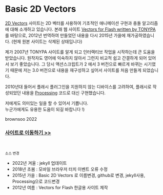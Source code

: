# Basic 2D Vectors

[2D Vectors](https://brownsoo.github.io/2DVectors/) 사이트는 2D 벡터를 사용하여 기초적인 애니메이션 구현과 충돌 알고리즘에 대해 소개하고 있습니다.
본래 웹 사이트 [Vectors for Flash written by TONYPA](http://www.tonypa.pri.ee/vectors) 를 바탕으로, 2012년 번역하여 만들었던 내용을 다시 2015년 가을에 재가공하였습니다. (현재 원본 사이트는 삭제된 상태입니다)

제가 2007년 TONYPA 사이트를 알게 되고 인터랙티브 작업을 시작하는데 큰 도움을 받았습니다. 원작자도 영어에 익숙하지 않아서 그런지 비교적 쉽고 간결하게 되어 있어서 보기 좋았습니다. 그 당시 액션스크립트가 2 에서 3 버전으로 빠르게 바뀌는 시기였기 때문에 저는 3.0 버전으로 내용을 재구성하고 싶어서 사이트를 처음 만들게 되었습니다.

2010년대 들어서 플래시 플러그인을 지원하지 않는 디바이스를 고려하여, 플래시로 작성되었던 내용을 [Processing](https://processing.org) 코드로 대신 구현했습니다.

저에게도 의미있는 일을 할 수 있어서 기쁩니다.<br>
누군가에게도 유용한 도움이 되길 바랍니다 !)

brownsoo 2022
<br>


### [사이트로 이동하기 >>](https://brownsoo.github.io/2DVectors/)


<br>

<small>소스 변경</small>

- 2022년 겨울 : jekyll 업데이트 
- 2018년 초봄 : 모바일 브라우저 터치 이벤트 오류 수정
- 2015년 가을 : Basic 2D Vectors 로 이름변경, github로 변경, jekyll사용, Processing으로 코드변경
- 2012년 여름 : Vectors for Flash 한글용 사이트 제작
